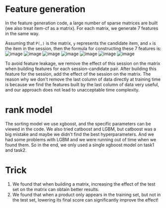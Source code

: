 # Feature generation
In the feature generation code, a large number of sparse matrices are built (we also treat item-cf as a matrix). 
For each matrix, we generate 7 features in the same way. 

Assuming that `P(,)` is the matrix, 
`y` represents the candidate item,
and `x` is the item in the session,
then the formula for constructing these 7 features is:
![image](https://github.com/karrich/KDD-CUP-2023-solution/assets/57396778/3f75a4bc-fff7-4170-ba1a-36b1c9cfac06)
![image](https://github.com/karrich/KDD-CUP-2023-solution/assets/57396778/e39e7482-8abe-450e-a29a-cb2535bc8dae)
![image](https://github.com/karrich/KDD-CUP-2023-solution/assets/57396778/d1d036d3-4d6d-41d9-a7f0-6c37064e7b50)
![image](https://github.com/karrich/KDD-CUP-2023-solution/assets/57396778/83e109d8-c1c5-42c5-b2d7-dac6dd8de082)
![image](https://github.com/karrich/KDD-CUP-2023-solution/assets/57396778/2fe4c6af-c98c-45c3-bef1-52a842d2e71a)
![image](https://github.com/karrich/KDD-CUP-2023-solution/assets/57396778/a4efedaf-3dcb-4bb7-9c90-249b9152750c)
![image](https://github.com/karrich/KDD-CUP-2023-solution/assets/57396778/b29655e0-f661-40ae-a5fc-0f5c27b3bd53)

To avoid feature leakage, we remove the effect of this session on the matrix when building features for each session-candidate pair. After building this feature for the session, add the effect of the session on the matrix. The reason why we don't remove the last column of data directly at training time is because we find the features built by the last column of data very useful, and our approach does not lead to unacceptable time complexity.

# rank model
The sorting model we use xgboost, and the specific parameters can be viewed in the code. 
We also tried catboost and LGBM, but catboost was a big mistake and maybe we didn't find the best hyperparameters. 
And we had some problems with LGBM and we were running out of time when we found them. 
So in the end, we only used a single xgboost model on task1 and task2.

# Trick
1. We found that when building a matrix, increasing the effect of the test set on the matrix can obtain better results.
2. We found that when a product only appears in the training set, but not in the test set, lowering its final score can significantly improve the effect!
